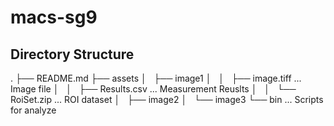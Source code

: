 # macs-sg9

## Directory Structure
.
├── README.md
├── assets
│   ├── image1
│   │   ├── image.tiff     ... Image file
│   │   ├── Results.csv    ... Measurement Reuslts
│   │   └── RoiSet.zip     ... ROI dataset
│   ├── image2
│   └── image3
└── bin                    ... Scripts for analyze
